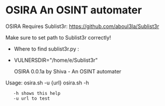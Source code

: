 # OSIRA An OSINT automater

OSIRA Requires Sublist3r:
https://github.com/aboul3la/Sublist3r

Make sure to set path to Sublist3r correctly!
+ Where to find sublist3r.py :
+ VULNERSDIR="/home/e/Sublist3r"





	OSIRA 0.0.1a by Shiva - An OSINT automater


Usage: osira.sh -u {url}
       osira.sh -h

       -h shows this help
       -u url to test
